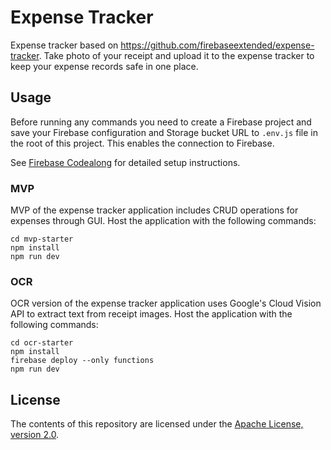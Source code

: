 # Expense Tracker

Expense tracker based on https://github.com/firebaseextended/expense-tracker. Take photo of your receipt and upload it to the expense tracker to keep your expense records safe in one place.

## Usage

Before running any commands you need to create a Firebase project and save your Firebase configuration and Storage bucket URL to `.env.js` file in the root of this project. This enables the connection to Firebase.

See [Firebase Codealong](https://www.youtube.com/playlist?list=PLl-K7zZEsYLlfMZ9isO6Hfnyw040N3uT5) for detailed setup instructions.

### MVP

MVP of the expense tracker application includes CRUD operations for expenses through GUI. Host the application with the following commands:

```
cd mvp-starter
npm install
npm run dev
```

### OCR

OCR version of the expense tracker application uses Google's Cloud Vision API to extract text from receipt images. Host the application with the following commands:

```
cd ocr-starter
npm install
firebase deploy --only functions
npm run dev
```

## License

The contents of this repository are licensed under the
[Apache License, version 2.0](http://www.apache.org/licenses/LICENSE-2.0).
